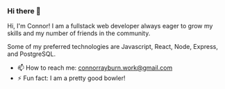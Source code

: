 ### Hi there 👋

Hi, I'm Connor! I am a fullstack web developer always eager to grow my skills and my number of friends in the community.

Some of my preferred technologies are Javascript, React, Node, Express, and PostgreSQL.

- 📫 How to reach me: connorrayburn.work@gmail.com
- ⚡ Fun fact: I am a pretty good bowler!

